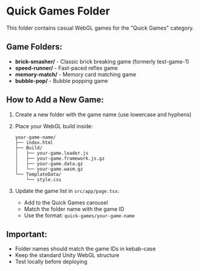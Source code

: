 # Quick Games Folder

This folder contains casual WebGL games for the "Quick Games" category.

## Game Folders:

- **brick-smasher/** - Classic brick breaking game (formerly test-game-1)
- **speed-runner/** - Fast-paced reflex game
- **memory-match/** - Memory card matching game
- **bubble-pop/** - Bubble popping game

## How to Add a New Game:

1. Create a new folder with the game name (use lowercase and hyphens)
2. Place your WebGL build inside:

   ```
   your-game-name/
   ├── index.html
   ├── Build/
   │   ├── your-game.loader.js
   │   ├── your-game.framework.js.gz
   │   ├── your-game.data.gz
   │   └── your-game.wasm.gz
   └── TemplateData/
       └── style.css
   ```

3. Update the game list in `src/app/page.tsx`:
   - Add to the Quick Games carousel
   - Match the folder name with the game ID
   - Use the format: `quick-games/your-game-name`

## Important:

- Folder names should match the game IDs in kebab-case
- Keep the standard Unity WebGL structure
- Test locally before deploying
